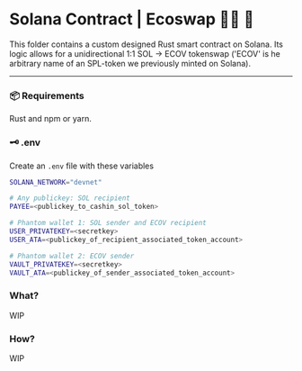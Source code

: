 # Solana Contract | Ecoswap :superhero_man: :handshake: 
This folder contains a custom designed Rust smart contract on Solana. Its logic allows for a unidirectional 1:1 SOL &rarr; ECOV tokenswap ('ECOV' is he arbitrary name of an SPL-token we previously minted on Solana).

---

### :package: Requirements
Rust and npm or yarn.

### :old_key: .env
Create an `.env` file with these variables
```bash
SOLANA_NETWORK="devnet"

# Any publickey: SOL recipient
PAYEE=<publickey_to_cashin_sol_token>

# Phantom wallet 1: SOL sender and ECOV recipient
USER_PRIVATEKEY=<secretkey>
USER_ATA=<publickey_of_recipient_associated_token_account>

# Phantom wallet 2: ECOV sender
VAULT_PRIVATEKEY=<secretkey>
VAULT_ATA=<publickey_of_sender_associated_token_account>
```

### What?
WIP


### How?
WIP
